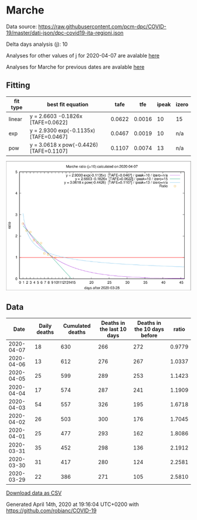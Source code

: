 # Marche

Data source: https://raw.githubusercontent.com/pcm-dpc/COVID-19/master/dati-json/dpc-covid19-ita-regioni.json

Delta days analysis (j): 10

Analyses for other values of j for 2020-04-07 are avalable [here](../2020-04-07/README.md)

Analyses for Marche for previous dates are avalable [here](../README.md)

## Fitting 
|fit type|best fit equation|tafe|tfe|ipeak|izero|
|-------|-----|--------|------|---|---|
|linear|y = 2.6603 -0.1826x  [TAFE=0.0622]|0.0622|0.0016|10|15|
|exp|y = 2.9300 exp(-0.1135x)  [TAFE=0.0467]|0.0467|0.0019|10|n/a|
|pow|y = 3.0618 x pow(-0.4426)  [TAFE=0.1107]|0.1107|0.0074|13|n/a|

![Plot](COVID-19_marche_j10_2020-04-07.png)

## Data
|Date|Daily deaths|Cumulated deaths|Deaths in the last 10 days|Deaths in the 10 days before|ratio|
|----|----------|-----------|-------|--------------------|-----|
|2020-04-07|18|630|266|272|0.9779|
|2020-04-06|13|612|276|267|1.0337|
|2020-04-05|25|599|289|253|1.1423|
|2020-04-04|17|574|287|241|1.1909|
|2020-04-03|54|557|326|195|1.6718|
|2020-04-02|26|503|300|176|1.7045|
|2020-04-01|25|477|293|162|1.8086|
|2020-03-31|35|452|298|136|2.1912|
|2020-03-30|31|417|280|124|2.2581|
|2020-03-29|22|386|271|105|2.5810|

[Download data as CSV](COVID-19_marche_j10_2020-04-07.csv)

Generated April 14th, 2020 at 19:16:04 UTC+0200 with https://github.com/robianc/COVID-19
